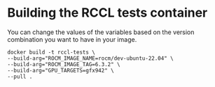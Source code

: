 # Building the RCCL tests container

You can change the values of the variables based on the version combination you want to have in your image.

```
docker build -t rccl-tests \
--build-arg="ROCM_IMAGE_NAME=rocm/dev-ubuntu-22.04" \
--build-arg="ROCM_IMAGE_TAG=6.3.2" \
--build-arg="GPU_TARGETS=gfx942" \
--pull .
```